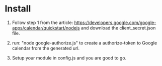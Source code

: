 # Install

1. Follow step 1 from the article: https://developers.google.com/google-apps/calendar/quickstart/nodejs and download the client_secret.json file.

2. run: "node google-authorize.js" to create a authorize-token to Google calendar from the generated url.

3. Setup your module in config.js and you are good to go.
